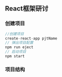 ## React框架研讨

### 创建项目
```javascript
//创建项目 
create-react-app pjtName
// 弹出项目配置 
npm run eject
// 启动项目 
npm start
```
### 项目结构


